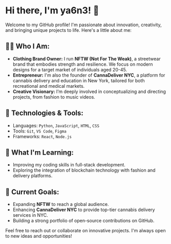 # Hi there, I'm ya6n3! 👋

Welcome to my GitHub profile! I'm passionate about innovation, creativity, and bringing unique projects to life. Here's a little about me:

## 👨‍💻 Who I Am:
- **Clothing Brand Owner:** I run **NFTW (Not For The Weak)**, a streetwear brand that embodies strength and resilience. We focus on modern designs for a target market of individuals aged 20-45.
- **Entrepreneur:** I'm also the founder of **CannaDeliver NYC**, a platform for cannabis delivery and education in New York, tailored for both recreational and medical markets.
- **Creative Visionary:** I’m deeply involved in conceptualizing and directing projects, from fashion to music videos.

## 🔧 Technologies & Tools:
- Languages: `Python`, `JavaScript`, `HTML`, `CSS`
- Tools: `Git`, `VS Code`, `Figma`
- Frameworks: `React`, `Node.js`

## 🌱 What I'm Learning:
- Improving my coding skills in full-stack development.
- Exploring the integration of blockchain technology with fashion and delivery platforms.

## 🎯 Current Goals:
- Expanding **NFTW** to reach a global audience.
- Enhancing **CannaDeliver NYC** to provide top-tier cannabis delivery services in NYC.
- Building a strong portfolio of open-source contributions on GitHub.

Feel free to reach out or collaborate on innovative projects. I'm always open to new ideas and opportunities!
